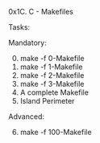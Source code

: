 0x1C. C - Makefiles

Tasks:

Mandatory:

0. make -f 0-Makefile
1. make -f 1-Makefile
2. make -f 2-Makefile
3. make -f 3-Makefile
4. A complete Makefile
5. Island Perimeter

Advanced:

6. make -f 100-Makefile
